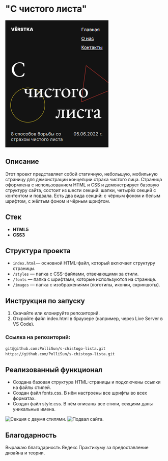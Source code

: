 # "С чистого листа"

![Главная страница.](/images/screenshots/screenshot1.png)

## Описание

Этот проект представляет собой статичную, небольшую, мобильную страницу для демонстрации концепции страха чистого лица. Страница оформлена с использованием HTML и CSS и демонстрирует базовую структуру сайта, состоит из шести секций: шапки, четырёх секций с контентом и подвала. Есть два вида секций: с чёрным фоном и белым шрифтом, с жёлтым фоном и чёрным шрифтом. 

## Стек

- **HTML5**
- **CSS3**

## Структура проекта

- `index.html`— основной HTML-файл, который включает структуру страницы.
- `/styles` — папка с CSS-файлами, отвечающими за стили.
- `/fonts` — папка с шрифтами, которые используются на странице.
- `/images` — папка с изображениями (логотипы, иконки, скриншоты).

## Инструкция по запуску

1. Скачайте или клонируйте репозиторий.
2. Откройте файл index.html в браузере (например, через Live Server в VS Code).

### Ссылка на репозиторий:
```git@github.com:PolliSun/s-chistogo-lista.git```
```https://github.com/PolliSun/s-chistogo-lista.git```

## Реализованный функционал

- Создана базовая структура HTML-страницы и подключены ссылки на файлы стилей.
- Создан файл fonts.css. В нём настроены все шрифты во всех форматах.
- Создан файл style.css. В нём описаны все стили, секциям даны уникальные имена.

![Секция с двумя стилями.](/images/screenshots/screenshot2.png)
![Подвал сайта.](/images/screenshots/screenshot3.png)

## Благодарность

Выражаю благодарность Яндекс Практикуму за предоставление дизайна и теории.
